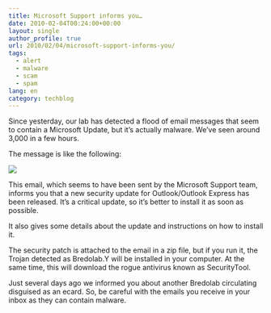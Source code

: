 ```yaml
---
title: Microsoft Support informs you…
date: 2010-02-04T00:24:00+00:00
layout: single
author_profile: true
url: 2010/02/04/microsoft-support-informs-you/
tags:
  - alert
  - malware
  - scam
  - spam
lang: en
category: techblog
---
```

Since yesterday, our lab has detected a flood of email messages that seem to contain a Microsoft Update, but it’s actually malware. We’ve seen around 3,000 in a few hours.

The message is like the following:

<div>
  <a href="http://1.bp.blogspot.com/_vaUVXcmC3OI/S2oMaLrsWII/AAAAAAAAAxw/lHErWDLLbNo/s1600-h/Outlook_update_en1.jpg" imageanchor="1"><img border="0" src="http://1.bp.blogspot.com/_vaUVXcmC3OI/S2oMaLrsWII/AAAAAAAAAxw/lHErWDLLbNo/s640/Outlook_update_en1.jpg" /></a>
</div>

This email, which seems to have been sent by the Microsoft Support team, informs you that a new security update for Outlook/Outlook Express has been released. It’s a critical update, so it’s better to install it as soon as possible.

It also gives some details about the update and instructions on how to install it.

The security patch is attached to the email in a zip file, but if you run it, the Trojan detected as Bredolab.Y will be installed in your computer. At the same time, this will download the rogue antivirus known as SecurityTool.

Just several days ago we informed you about another Bredolab circulating disguised as an ecard. So, be careful with the emails you receive in your inbox as they can contain malware.